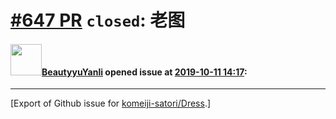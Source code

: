 # [\#647 PR](https://github.com/komeiji-satori/Dress/pull/647) `closed`: 老图

#### <img src="https://avatars.githubusercontent.com/u/32453863?v=4" width="50">[BeautyyuYanli](https://github.com/BeautyyuYanli) opened issue at [2019-10-11 14:17](https://github.com/komeiji-satori/Dress/pull/647):






-------------------------------------------------------------------------------



[Export of Github issue for [komeiji-satori/Dress](https://github.com/komeiji-satori/Dress).]
